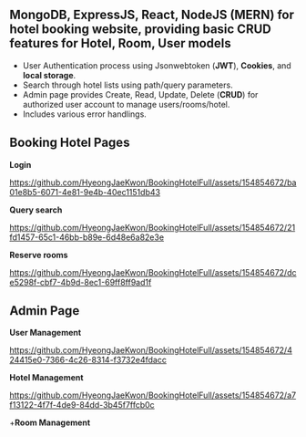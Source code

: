 ## MongoDB, ExpressJS, React, NodeJS (MERN) for hotel booking website, providing basic CRUD features for Hotel, Room, User models
- User Authentication process using Jsonwebtoken (**JWT**), **Cookies**, and **local storage**. 
- Search through hotel lists using path/query parameters. 
- Admin page provides Create, Read, Update, Delete (**CRUD**) for authorized user account to manage users/rooms/hotel. 
- Includes various error handlings.
## Booking Hotel Pages
**Login**


https://github.com/HyeongJaeKwon/BookingHotelFull/assets/154854672/ba01e8b5-6071-4e81-9e4b-40ec1151db43

**Query search**


https://github.com/HyeongJaeKwon/BookingHotelFull/assets/154854672/21fd1457-65c1-46bb-b89e-6d48e6a82e3e

**Reserve rooms**


https://github.com/HyeongJaeKwon/BookingHotelFull/assets/154854672/dce5298f-cbf7-4b9d-8ec1-69ff8ff9ad1f

## Admin Page
**User Management**


https://github.com/HyeongJaeKwon/BookingHotelFull/assets/154854672/424415e0-7366-4c26-8314-f3732e4fdacc

**Hotel Management**


https://github.com/HyeongJaeKwon/BookingHotelFull/assets/154854672/a7f13122-4f7f-4de9-84dd-3b45f7ffcb0c

+**Room Management**







